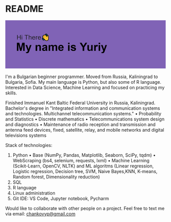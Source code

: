 # README
[![MasterHead](header.png)](https://github.com/FuryFridge)

I'm a Bulgarian beginner programmer. Moved from Russia, Kaliningrad to Bulgaria, Sofia. My main language is Python, but also some of R language. Interested in Data Science, Machine Learning and focused on practicing my skills. 

Finished Immanuel Kant Baltic Federal University in Russia, Kaliningrad. Bachelor's degree in "Integrated information and communication systems and technologies. Multichannel telecommunication systems." 
  • Probability and Statistics
  • Discrete mathematics
  • Telecommunications system design and diagnostics
  • Maintenance of radio reception and transmission and antenna feed devices, fixed, satellite, relay, and mobile networks and digital televisions systems
  
Stack of technologies:
 1. Python
    • Base (NumPy, Pandas, Matplotlib, Seaborn, SciPy, tqdm)
    • WebScraping (bs4, selenium, requests, lxml)
    • Machine Learning (Scikit-Learn, OpenCV, NLTK) and ML algoritms (Linear regression, Logistic regression, Decision tree, SVM, Naive Bayes,KNN, K-means, Random forest, Dimensionality reduction)
 2. SQL
 3. R language
 4. Linux administration
 5. Git
IDE: VS Code, Jupyter notebook, Pycharm

Would like to collaborate with other people on a project. Feel free to text me via email: chankovyp@gmail.com
